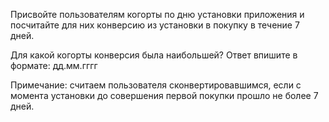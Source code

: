 Присвойте пользователям когорты по дню установки приложения и посчитайте для них  конверсию из установки в покупку в течение 7 дней. 

Для какой когорты конверсия была наибольшей? Ответ впишите в формате: дд.мм.гггг

Примечание: считаем пользователя сконвертировавшимся, если с момента установки до совершения первой покупки прошло не более 7 дней.
